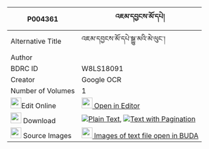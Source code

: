 |P004361|འཇམ་དབྱངས་མོ་དཔེ། 
| --- | --- 
|Alternative Title |འཇམ་དབྱངས་མོ་དཔེ་སྒྱུ་མའི་མེ་ལུང་།
|Author | 
|BDRC ID | W8LS18091
|Creator | Google OCR
|Number of Volumes| 1
|<img width="25" src="https://img.icons8.com/color/25/000000/edit-property.png">Edit Online| [<img width="25" src="https://avatars.githubusercontent.com/u/45091458?s=200&v=4"> Open in Editor](http://editor.openpecha.org/P004361)
|<img width="25" src="https://img.icons8.com/fluent/48/000000/download-2.png"/>  Download | [![](https://img.icons8.com/color/20/000000/txt.png)Plain Text](https://github.com/Openpecha/P004361/releases/download/v1/jamyang_mo_pe_plain_P004361.zip), [![](https://img.icons8.com/color/20/000000/txt.png)Text with Pagination](https://github.com/Openpecha/P004361/releases/download/v1/jamyang_mo_pe_pages_P004361.zip)
|<img width="25" src="https://img.icons8.com/plasticine/100/000000/pictures-folder.png"/>  Source Images | [<img width="25" src="https://library.bdrc.io/icons/BUDA-small.svg"> Images of text file open in BUDA](https://library.bdrc.io/show/bdr:W8LS18091)